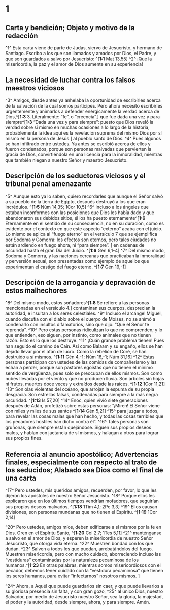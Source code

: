 # 1 
## Carta y bendición; Objeto y motivo de la redacción
^1^ Esta carta viene de parte de Judas, siervo de Jesucristo, y hermano de Santiago. Escribo a los que son llamados y amados por Dios, el Padre, y que son guardados a salvo por Jesucristo: ^[**1:1** Mat 13,55] ^2^ ¡Que la misericordia, la paz y el amor de Dios aumente en su experiencia! 


## La necesidad de luchar contra los falsos maestros viciosos
^3^ Amigos, desde antes ya anhelaba la oportunidad de escribirles acerca de la salvación de la cual somos partícipes. Pero ahora necesito escribirles urgentemente y animarlos a defender enérgicamente la verdad acerca de Dios,^[**1:3** 3. Literalmente: “fe”, o “creencia”.] que fue dada una vez y para siempre^[**1:3** “Dada una vez y para siempre”: puesto que Dios reveló la verdad sobre sí mismo en muchas ocasiones a lo largo de la historia, probablemente la idea aquí es la revelación suprema del mismo Dios por sí mismo en la persona de Jesús.] al pueblo santo de Dios. ^4^ Pues algunos se han infiltrado entre ustedes. Ya antes se escribió acerca de ellos y fueron condenados, porque son personas malvadas que pervierten la gracia de Dios, convirtiéndola en una licencia para la inmoralidad, mientras que también niegan a nuestro Señor y maestro Jesucristo. 
 

## Descripción de los seductores viciosos y el tribunal penal amenazante
^5^ Aunque esto ya lo saben, quiero recordarles que aunque el Señor salvó a su pueblo de la tierra de Egipto, después destruyó a los que eran incrédulos. ^[**1:5** Núm 14,35; 1Cor 10,5] ^6^ Incluso a los ángeles que estaban inconformes con las posiciones que Dios les había dado y que abandonaron sus debidos sitios, él los ha puesto eternamente^[**1:6** Eternamente en el sentido de su consecuencia, no en su duración, como es evidente por el contexto en que este aspecto “externo” acaba con el juicio. Lo mismo se aplica al “fuego eterno” en el versículo 7 que se ejemplifica por Sodoma y Gomorra: los efectos son eternos, pero tales ciudades no están ardiendo en fuego ahora, ni “para siempre”. ] en cadenas de oscuridad hasta el gran Día del Juicio. ^[**1:6** Gén 6,1-4] ^7^ Del mismo modo, Sodoma y Gomorra, y las naciones cercanas que practicaban la inmoralidad y perversión sexual, son presentadas como ejemplo de aquellos que experimentan el castigo del fuego eterno. ^[**1:7** Gén 19,-1] 
   

## Descripción de la arrogancia y depravación de estos malhechores
^8^ Del mismo modo, estos soñadores^[**1:8** Se refiere a las personas mencionadas en el versículo 4.] contaminan sus cuerpos, desprecian la autoridad, e insultan a los seres celestiales. ^9^ Incluso el arcángel Miguel, cuando discutía con el diablo sobre el cuerpo de Moisés, no se animó a condenarlo con insultos difamatorios, sino que dijo: “Que el Señor te reprenda”. ^10^ Pero estas personas ridiculizan lo que no comprenden; y lo que entienden, eso siguen, por instinto, como animales que no tienen razón. Esto es lo que los destruye. ^11^ ¡Cuán grande problema tienen! Pues han seguido el camino de Caín. Así como Balaam y su engaño, ellos se han dejado llevar por el afán de lucro. Como la rebelión de Coré, se han destruido a sí mismos. ^[**1:11** Gén 4,-1; Núm 16,-1; Núm 31,16] ^12^ Estas personas participan con ustedes de las comidas de compañerismo y las echan a perder, porque son pastores egoístas que no tienen el mínimo sentido de vergüenza, pues solo se preocupan de ellos mismos. Son como nubes llevadas por el viento y que no producen lluvia. Son árboles sin hojas ni frutos, muertos doce veces y extraídos desde las raíces. ^[**1:12** 1Cor 11,21] ^13^ Son olas violentas del océano, que arrojan la espuma de su propia desgracia. Son estrellas falsas, condenadas para siempre a la más negra oscuridad. ^[**1:13** Is 57,20] ^14^ Enoc, quien vivió siete generaciones después de Adán, profetizó sobre estas personas: “¡Miren! El Señor viene con miles y miles de sus santos ^[**1:14** Gén 5,21] ^15^ para juzgar a todos, para revelar las cosas malas que han hecho, y todas las cosas terribles que los pecadores hostiles han dicho contra él”. ^16^ Tales personas son gruñonas, que siempre están quejándose. Siguen sus propios deseos malos, y hablan con jactancia de sí mismos, y halagan a otros para lograr sus propios fines. 
    

## Referencia al anuncio apostólico; Advertencias finales, especialmente con respecto al trato de los seducidos; Alabado sea Dios como el final de una carta
^17^ Pero ustedes, mis queridos amigos, recuerden, por favor, lo que les dijeron los apóstoles de nuestro Señor Jesucristo. ^18^ Porque ellos les explicaron que en los últimos tiempos vendrían mofadores, que seguirían sus propios deseos malvados. ^[**1:18** 1Tim 4,1; 2Pe 3,3] ^19^ Ellos causan divisiones, son personas mundanas que no tienen el Espíritu. ^[**1:19** 1Cor 2,14] 
 

^20^ Pero ustedes, amigos míos, deben edificarse a sí mismos por la fe en Dios. Oren en el Espíritu Santo, ^[**1:20** Col 2,7; 1Tes 5,11] ^21^ manténganse a salvo en el amor de Dios, y esperen la misericordia de nuestro Señor Jesucristo, que otorga vida eterna. ^22^ Muestren bondad con los que dudan. ^23^ Salven a todos los que puedan, arrebatándolos del fuego. Muestren misericordia, pero con mucho cuidado, aborreciendo incluso las “vestiduras” contaminadas por la naturaleza pecaminosa de los humanos.^[**1:23** En otras palabras, mientras somos misericordiosos con el pecador, debemos tener cuidado con la “vestidura pecaminosa” que tienen los seres humanos, para evitar “infectarnos” nosotros mismos. ] 
 

^24^ Ahora, a Aquél que puede guardarlos sin caer, y que puede llevarlos a su gloriosa presencia sin falta, y con gran gozo, ^25^ al único Dios, nuestro Salvador, por medio de Jesucristo nuestro Señor, sea la gloria, la majestad, el poder y la autoridad, desde siempre, ahora, y para siempre. Amén. 